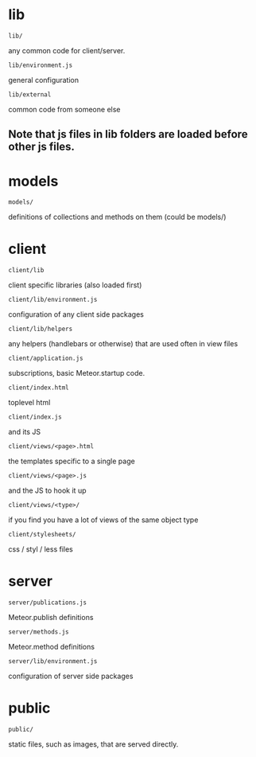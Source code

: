 # lib

```
lib/
```

any common code for client/server.

```
lib/environment.js
```

general configuration

```
lib/external
```

common code from someone else

## Note that js files in lib folders are loaded before other js files.
# models

```
models/
```

definitions of collections and methods on them (could be models/)

# client

```
client/lib
```

client specific libraries (also loaded first)

```
client/lib/environment.js
```

configuration of any client side packages

```
client/lib/helpers
```

any helpers (handlebars or otherwise) that are used often in view files

```
client/application.js
```

subscriptions, basic Meteor.startup code.

```
client/index.html
```

toplevel html

```
client/index.js
```

and its JS

```
client/views/<page>.html
```

the templates specific to a single page

```
client/views/<page>.js
```

and the JS to hook it up

```
client/views/<type>/
```

if you find you have a lot of views of the same object type

```
client/stylesheets/
```

css / styl / less files

# server

```
server/publications.js
```

Meteor.publish definitions

```
server/methods.js
```

Meteor.method definitions

```
server/lib/environment.js
```

configuration of server side packages

# public

```
public/
```

static files, such as images, that are served directly.